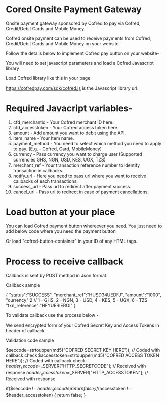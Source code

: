 # Cored Onsite Payment Gateway
Onsite payment gateway sponsored by Cofred to pay via Cofred, Credit/Debit Cards and Mobile Money.

Cofred onsite payment can be used to receive payments from Cofred, Credit/Debit Cards and Mobile Money on your website.

Follow the details below to implement Cofred pay button on your website-

You will need to set javascript parameters and load a Cofred Javascript library

Load Cofred library like this in your page
<script src="https://cofredpay.com/sdk/cofred.js"></script>

https://cofredpay.com/sdk/cofred.js is the Javascript library url.

# Required Javacript variables-

1) cfd_merchantid - Your Cofred merchant ID here.
2) cfd_accesstoken - Your Cofred access token here.
3) amount - Add amount you want to debit using the API.
4) item_name - Your Item name.
5) payment_method - You need to select which method you need to apply to pay. (E.g. - Cofred, Card, MobileMoney)
6) currency - Pass currency you want to charge user (Supported currencies GHS, NGN, USD, KES, UGX, TZS)
7) merchant_ref - Your transaction reference number to identify transaction in callbacks.
8) notify_url - Here you need to pass url where you want to receive callbacks of each transactions.
9) success_url - Pass url to redirect after payment success.
10) cancel_url - Pass url to redirect in case of payment cancellations.

# Load button at your place

You can load Cofred payment button whereever you need. You just need to add below code where you need the payment button

<div id="cofred-button-container"></div>

Or load "cofred-button-container" in your ID of any HTML tags.

# Process to receive callback

Callback is sent by POST method in Json format.

Callback sample

{
 "status":"SUCCESS",
 "merchant_ref":"HUSD34UEDFJ",
 "amount":"1000",
 "currency":2 // 1 - GHS, 2 - NGN, 3 - USD, 4 - KES, 5 - UGX, 6 - TZS
 "txn_reference":"HFYUERIEROI"
}

To validate callback use the process below - 

We send encrypted form of your Cofred Secret Key and Access Tokens in header of callback.

Validation code sample

$seccode=strtoupper(md5("COFRED SECRET KEY HERE")); // Coded with callback check
$accesstoken=strtoupper(md5("COFRED ACCESS TOKEN HERE")); // Coded with callback check
$header_seccode=$_SERVER["HTTP_SECRETCODE"]; // Received with response
$header_accesstoken=$_SERVER["HTTP_ACCESSTOKEN"]; // Received with response

if($seccode != $header_seccode) { return false; }
if($accesstoken != $header_accesstoken) { return false; }
